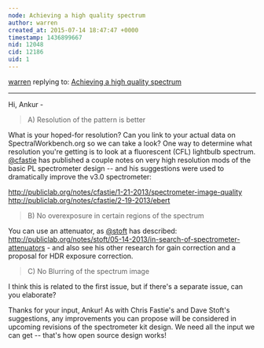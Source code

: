 ```yaml
---
node: Achieving a high quality spectrum
author: warren
created_at: 2015-07-14 18:47:47 +0000
timestamp: 1436899667
nid: 12048
cid: 12186
uid: 1
---
```




[warren](../profile/warren) replying to: [Achieving a high quality spectrum](../notes/Ankur_Bodhe/07-11-2015/achieving-a-high-quality-spectrum)

----
Hi, Ankur - 

> A) Resolution of the pattern is better

What is your hoped-for resolution? Can you link to your actual data on SpectralWorkbench.org so we can take a look? One way to determine what resolution you're getting is to look at a fluorescent (CFL) lightbulb spectrum. [@cfastie](/profile/cfastie) has published a couple notes on very high resolution mods of the basic PL spectrometer design -- and his suggestions were used to dramatically improve the v3.0 spectrometer:

http://publiclab.org/notes/cfastie/1-21-2013/spectrometer-image-quality
http://publiclab.org/notes/cfastie/2-19-2013/ebert

> B) No overexposure in certain regions of the spectrum

You can use an attenuator, as [@stoft](/profile/stoft) has described: http://publiclab.org/notes/stoft/05-14-2013/in-search-of-spectrometer-attenuators - and also see his other research for gain correction and a proposal for HDR exposure correction. 

> C) No Blurring of the spectrum image

I think this is related to the first issue, but if there's a separate issue, can you elaborate?

Thanks for your input, Ankur! As with Chris Fastie's and Dave Stoft's suggestions, any improvements you can propose will be considered in upcoming revisions of the spectrometer kit design. We need all the input we can get -- that's how open source design works! 